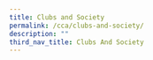 ```yaml
---
title: Clubs and Society
permalink: /cca/clubs-and-society/
description: ""
third_nav_title: Clubs And Society
---
```

